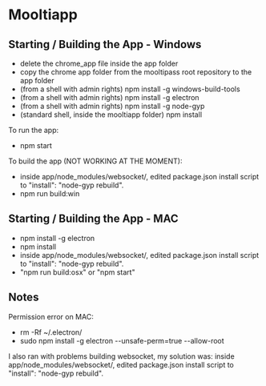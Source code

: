 # Mooltiapp

Starting / Building the App - Windows
-------------------------------------
- delete the chrome_app file inside the app folder
- copy the chrome app folder from the mooltipass root repository to the app folder
- (from a shell with admin rights) npm install -g windows-build-tools
- (from a shell with admin rights) npm install -g electron
- (from a shell with admin rights) npm install -g node-gyp
- (standard shell, inside the mooltiapp folder) npm install

To run the app:

- npm start

To build the app (NOT WORKING AT THE MOMENT):

- inside app/node_modules/websocket/, edited package.json install script to "install": "node-gyp rebuild".
- npm run build:win


Starting / Building the App - MAC
---------------------------------

- npm install -g electron
- npm install
- inside app/node_modules/websocket/, edited package.json install script to "install": "node-gyp rebuild".
- "npm run build:osx" or "npm start"

Notes
-----
Permission error on MAC:

- rm -Rf ~/.electron/
- sudo npm install -g electron --unsafe-perm=true --allow-root

I also ran with problems building websocket, my solution was: inside app/node_modules/websocket/, edited package.json install script to "install": "node-gyp rebuild".
